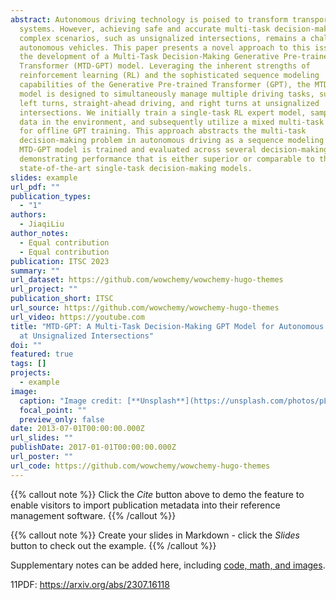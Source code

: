 ```yaml
---
abstract: Autonomous driving technology is poised to transform transportation
  systems. However, achieving safe and accurate multi-task decision-making in
  complex scenarios, such as unsignalized intersections, remains a challenge for
  autonomous vehicles. This paper presents a novel approach to this issue with
  the development of a Multi-Task Decision-Making Generative Pre-trained
  Transformer (MTD-GPT) model. Leveraging the inherent strengths of
  reinforcement learning (RL) and the sophisticated sequence modeling
  capabilities of the Generative Pre-trained Transformer (GPT), the MTD-GPT
  model is designed to simultaneously manage multiple driving tasks, such as
  left turns, straight-ahead driving, and right turns at unsignalized
  intersections. We initially train a single-task RL expert model, sample expert
  data in the environment, and subsequently utilize a mixed multi-task dataset
  for offline GPT training. This approach abstracts the multi-task
  decision-making problem in autonomous driving as a sequence modeling task. The
  MTD-GPT model is trained and evaluated across several decision-making tasks,
  demonstrating performance that is either superior or comparable to that of
  state-of-the-art single-task decision-making models.
slides: example
url_pdf: ""
publication_types:
  - "1"
authors:
  - JiaqiLiu
author_notes:
  - Equal contribution
  - Equal contribution
publication: ITSC 2023
summary: ""
url_dataset: https://github.com/wowchemy/wowchemy-hugo-themes
url_project: ""
publication_short: ITSC
url_source: https://github.com/wowchemy/wowchemy-hugo-themes
url_video: https://youtube.com
title: "MTD-GPT: A Multi-Task Decision-Making GPT Model for Autonomous Driving
  at Unsignalized Intersections"
doi: ""
featured: true
tags: []
projects:
  - example
image:
  caption: "Image credit: [**Unsplash**](https://unsplash.com/photos/pLCdAaMFLTE)"
  focal_point: ""
  preview_only: false
date: 2013-07-01T00:00:00.000Z
url_slides: ""
publishDate: 2017-01-01T00:00:00.000Z
url_poster: ""
url_code: https://github.com/wowchemy/wowchemy-hugo-themes
---
```

{{% callout note %}}
Click the *Cite* button above to demo the feature to enable visitors to import publication metadata into their reference management software.
{{% /callout %}}

{{% callout note %}}
Create your slides in Markdown - click the *Slides* button to check out the example.
{{% /callout %}}

Supplementary notes can be added here, including [code, math, and images](https://wowchemy.com/docs/writing-markdown-latex/).

11P﻿DF: <https://arxiv.org/abs/2307.16118>